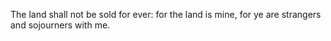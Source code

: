 The land shall not be sold for ever: for the land is mine, for ye are strangers and sojourners with me.
